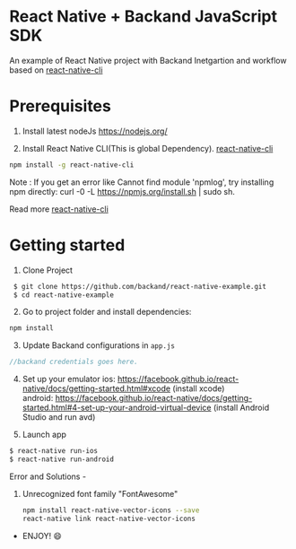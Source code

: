 # React Native + Backand JavaScript SDK
An example of React Native project with Backand Inetgartion and workflow based on
[react-native-cli](https://facebook.github.io/react-native/docs/getting-started.html)

# Prerequisites 
1. Install latest nodeJs https://nodejs.org/

2. Install React Native CLI(This is global Dependency). [react-native-cli](https://facebook.github.io/react-native/docs/getting-started.html)
```bash
npm install -g react-native-cli
```

Note : If you get an error like Cannot find module 'npmlog', try installing npm directly: curl -0 -L https://npmjs.org/install.sh | sudo sh.

Read more [react-native-cli](https://facebook.github.io/react-native/docs/getting-started.html)

# Getting started
1. Clone Project
```bash
 $ git clone https://github.com/backand/react-native-example.git
 $ cd react-native-example
```    
2. Go to project folder and install dependencies:
 ```bash
 npm install
 ```

3. Update Backand configurations in `app.js`
 ```javascript
 //backand credentials goes here.
 ```   
4. Set up your emulator
ios: https://facebook.github.io/react-native/docs/getting-started.html#xcode (install xcode)  
android: https://facebook.github.io/react-native/docs/getting-started.html#4-set-up-your-android-virtual-device (install Android Studio and run avd)

5. Launch app
 ```bash
 $ react-native run-ios
 $ react-native run-android 
 ```


Error and Solutions - 
1. Unrecognized font family "FontAwesome"
   ```bash
   npm install react-native-vector-icons --save
   react-native link react-native-vector-icons
   ```

- ENJOY! :smile:
